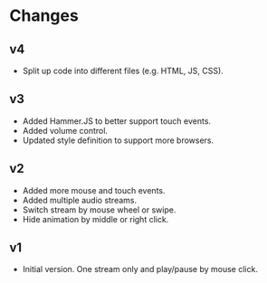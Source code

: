 # Changes
## v4
* Split up code into different files (e.g. HTML, JS, CSS).

## v3
* Added Hammer.JS to better support touch events.
* Added volume control.
* Updated style definition to support more browsers.

## v2
* Added more mouse and touch events.
* Added multiple audio streams.
* Switch stream by mouse wheel or swipe.
* Hide animation by middle or right click.

## v1
* Initial version. One stream only and play/pause by mouse click.
